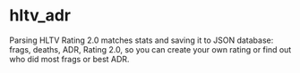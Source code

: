 # hltv_adr

Parsing HLTV Rating 2.0 matches stats and saving it to JSON database: frags, deaths, ADR, Rating 2.0, so you can create your own rating or find out who did most frags or best ADR.
